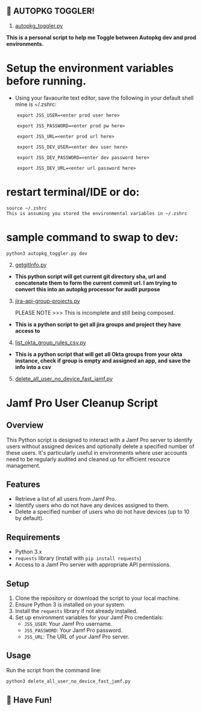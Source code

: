 
## 🚀 AUTOPKG TOGGLER!
1. [autopkg_toggler.py](autopkg_toggler.py)
  
  **This is a personal script to help me Toggle between Autopkg dev and prod environments.**


# Setup the environment variables before running.


-  Using your favaourite text editor, save the following in your default shell mine is ~/.zshrc:
```
    export JSS_USER=<enter prod user here>

    export JSS_PASSWORD=<enter prod pw here>

    export JSS_URL=<enter prod url here>

    export JSS_DEV_USER=<enter dev user here>

    export JSS_DEV_PASSWORD=<enter dev password here>

    export JSS_DEV_URL=<enter url password here>
```

# restart terminal/IDE or do:
    

    source ~/.zshrc 
    This is assuming you stored the environmental variables in ~/.zshrc

# sample command to swap to dev:
    
    python3 autopkg_toggler.py dev

2. [getgitInfo.py](getgitInfo.py)


 - **This python script will get current git directory sha, url
 and concatenate them to form the current commit url.
 I am trying to convert this into an autopkg processor for audit purpose**


3. [jira-api-group-projects.py](jira-api-group-projects.py)

   PLEASE NOTE >>> This is incomplete and still being composed.

 - **This is a python script to get all jira groups and project they have access to**
 
4. [list_okta_group_rules_csv.py](list_okta_group_rules_csv.py)


 - **This is a python script that will get all Okta groups from your okta instance,
 check if group is empty and assigned an app, and save the info into a csv**

 5. [delete_all_user_no_device_fast_jamf.py](delete_all_user_no_device_fast_jamf.py)
 # Jamf Pro User Cleanup Script

## Overview
This Python script is designed to interact with a Jamf Pro server to identify users without assigned devices and optionally delete a specified number of these users. It's particularly useful in environments where user accounts need to be regularly audited and cleaned up for efficient resource management.

## Features
- Retrieve a list of all users from Jamf Pro.
- Identify users who do not have any devices assigned to them.
- Delete a specified number of users who do not have devices (up to 10 by default).

## Requirements
- Python 3.x
- `requests` library (install with `pip install requests`)
- Access to a Jamf Pro server with appropriate API permissions.

## Setup
1. Clone the repository or download the script to your local machine.
2. Ensure Python 3 is installed on your system.
3. Install the `requests` library if not already installed.
4. Set up environment variables for your Jamf Pro credentials:
   - `JSS_USER`: Your Jamf Pro username.
   - `JSS_PASSWORD`: Your Jamf Pro password.
   - `JSS_URL`: The URL of your Jamf Pro server.

## Usage
Run the script from the command line:

```bash
python3 delete_all_user_no_device_fast_jamf.py
```


## 🚀 Have Fun!

